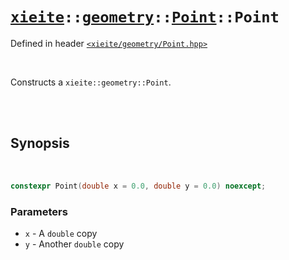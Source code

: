 # [`xieite`](../../../README.md)`::`[`geometry`](../../../docs/geometry.md)`::`[`Point`](../../../docs/geoemtry/Point.md)`::Point`
Defined in header [`<xieite/geometry/Point.hpp>`](../../../include/xieite/geometry/Point.hpp)

<br/>

Constructs a `xieite::geometry::Point`.

<br/><br/>

## Synopsis

<br/>

```cpp
constexpr Point(double x = 0.0, double y = 0.0) noexcept;
```
### Parameters
- `x` - A `double` copy
- `y` - Another `double` copy
